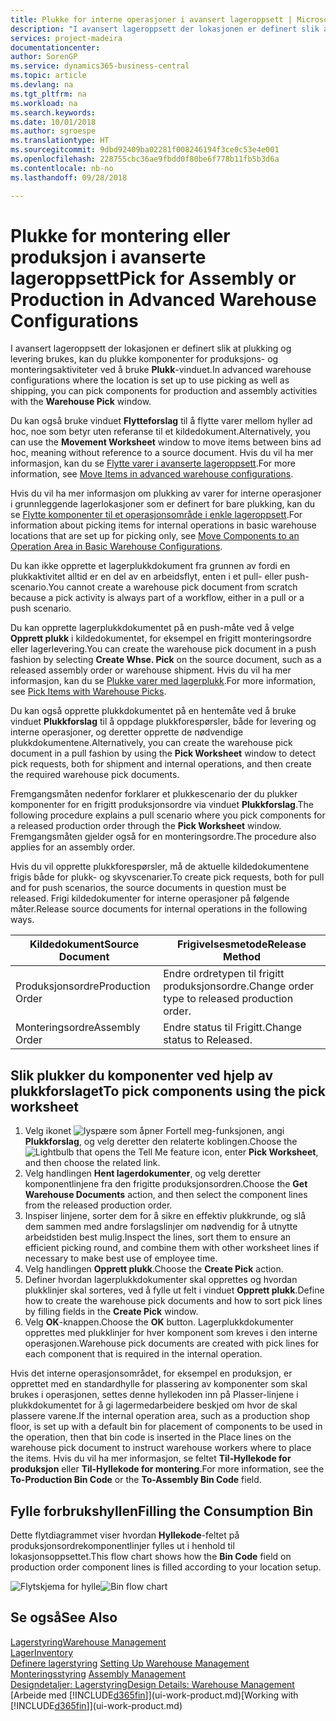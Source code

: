 ```yaml
---
title: Plukke for interne operasjoner i avansert lageroppsett | Microsoft-dokumentasjon
description: "I avansert lageroppsett der lokasjonen er definert slik at plukking og levering brukes, kan du plukke komponenter for produksjons- og monteringsaktiviteter ved å bruke **Plukk**-vinduet."
services: project-madeira
documentationcenter: 
author: SorenGP
ms.service: dynamics365-business-central
ms.topic: article
ms.devlang: na
ms.tgt_pltfrm: na
ms.workload: na
ms.search.keywords: 
ms.date: 10/01/2018
ms.author: sgroespe
ms.translationtype: HT
ms.sourcegitcommit: 9dbd92409ba02281f008246194f3ce0c53e4e001
ms.openlocfilehash: 228755cbc36ae9fbdd0f80be6f778b11fb5b3d6a
ms.contentlocale: nb-no
ms.lasthandoff: 09/28/2018

---
```

# <a name="pick-for-assembly-or-production-in-advanced-warehouse-configurations"></a><span data-ttu-id="d9e57-103">Plukke for montering eller produksjon i avanserte lageroppsett</span><span class="sxs-lookup"><span data-stu-id="d9e57-103">Pick for Assembly or Production in Advanced Warehouse Configurations</span></span>
<span data-ttu-id="d9e57-104">I avansert lageroppsett der lokasjonen er definert slik at plukking og levering brukes, kan du plukke komponenter for produksjons- og monteringsaktiviteter ved å bruke **Plukk**-vinduet.</span><span class="sxs-lookup"><span data-stu-id="d9e57-104">In advanced warehouse configurations where the location is set up to use picking as well as shipping, you can pick components for production and assembly activities with the **Warehouse Pick** window.</span></span>  

<span data-ttu-id="d9e57-105">Du kan også bruke vinduet **Flytteforslag** til å flytte varer mellom hyller ad hoc, noe som betyr uten referanse til et kildedokument.</span><span class="sxs-lookup"><span data-stu-id="d9e57-105">Alternatively, you can use the **Movement Worksheet** window to move items between bins ad hoc, meaning without reference to a source document.</span></span> <span data-ttu-id="d9e57-106">Hvis du vil ha mer informasjon, kan du se [Flytte varer i avanserte lageroppsett](warehouse-how-to-move-items-in-advanced-warehousing.md).</span><span class="sxs-lookup"><span data-stu-id="d9e57-106">For more information, see [Move Items in advanced warehouse configurations](warehouse-how-to-move-items-in-advanced-warehousing.md).</span></span>  

<span data-ttu-id="d9e57-107">Hvis du vil ha mer informasjon om plukking av varer for interne operasjoner i grunnleggende lagerlokasjoner som er definert for bare plukking, kan du se [Flytte komponenter til et operasjonsområde i enkle lageroppsett](warehouse-how-to-move-components-to-an-operation-area-in-basic-warehousing.md).</span><span class="sxs-lookup"><span data-stu-id="d9e57-107">For information about picking items for internal operations in basic warehouse locations that are set up for picking only, see [Move Components to an Operation Area in Basic Warehouse Configurations](warehouse-how-to-move-components-to-an-operation-area-in-basic-warehousing.md).</span></span>  

<span data-ttu-id="d9e57-108">Du kan ikke opprette et lagerplukkdokument fra grunnen av fordi en plukkaktivitet alltid er en del av en arbeidsflyt, enten i et pull- eller push-scenario.</span><span class="sxs-lookup"><span data-stu-id="d9e57-108">You cannot create a warehouse pick document from scratch because a pick activity is always part of a workflow, either in a pull or a push scenario.</span></span>  

<span data-ttu-id="d9e57-109">Du kan opprette lagerplukkdokumentet på en push-måte ved å velge **Opprett plukk** i kildedokumentet, for eksempel en frigitt monteringsordre eller lagerlevering.</span><span class="sxs-lookup"><span data-stu-id="d9e57-109">You can create the warehouse pick document in a push fashion by selecting **Create Whse. Pick** on the source document, such as a released assembly order or warehouse shipment.</span></span> <span data-ttu-id="d9e57-110">Hvis du vil ha mer informasjon, kan du se [Plukke varer med lagerplukk](warehouse-how-to-pick-items-for-warehouse-shipment.md).</span><span class="sxs-lookup"><span data-stu-id="d9e57-110">For more information, see [Pick Items with Warehouse Picks](warehouse-how-to-pick-items-for-warehouse-shipment.md).</span></span>  

<span data-ttu-id="d9e57-111">Du kan også opprette plukkdokumentet på en hentemåte ved å bruke vinduet **Plukkforslag** til å oppdage plukkforespørsler, både for levering og interne operasjoner, og deretter opprette de nødvendige plukkdokumentene.</span><span class="sxs-lookup"><span data-stu-id="d9e57-111">Alternatively, you can create the warehouse pick document in a pull fashion by using the **Pick Worksheet** window to detect pick requests, both for shipment and internal operations, and then create the required warehouse pick documents.</span></span>  

<span data-ttu-id="d9e57-112">Fremgangsmåten nedenfor forklarer et plukkescenario der du plukker komponenter for en frigitt produksjonsordre via vinduet **Plukkforslag**.</span><span class="sxs-lookup"><span data-stu-id="d9e57-112">The following procedure explains a pull scenario where you pick components for a released production order through the **Pick Worksheet** window.</span></span> <span data-ttu-id="d9e57-113">Fremgangsmåten gjelder også for en monteringsordre.</span><span class="sxs-lookup"><span data-stu-id="d9e57-113">The procedure also applies for an assembly order.</span></span>  

<span data-ttu-id="d9e57-114">Hvis du vil opprette plukkforespørsler, må de aktuelle kildedokumentene frigis både for plukk- og skyvscenarier.</span><span class="sxs-lookup"><span data-stu-id="d9e57-114">To create pick requests, both for pull and for push scenarios, the source documents in question must be released.</span></span> <span data-ttu-id="d9e57-115">Frigi kildedokumenter for interne operasjoner på følgende måter.</span><span class="sxs-lookup"><span data-stu-id="d9e57-115">Release source documents for internal operations in the following ways.</span></span>  

|<span data-ttu-id="d9e57-116">Kildedokument</span><span class="sxs-lookup"><span data-stu-id="d9e57-116">Source Document</span></span>|<span data-ttu-id="d9e57-117">Frigivelsesmetode</span><span class="sxs-lookup"><span data-stu-id="d9e57-117">Release Method</span></span>|  
|---------------------|--------------------|  
|<span data-ttu-id="d9e57-118">Produksjonsordre</span><span class="sxs-lookup"><span data-stu-id="d9e57-118">Production Order</span></span>|<span data-ttu-id="d9e57-119">Endre ordretypen til frigitt produksjonsordre.</span><span class="sxs-lookup"><span data-stu-id="d9e57-119">Change order type to released production order.</span></span>|  
|<span data-ttu-id="d9e57-120">Monteringsordre</span><span class="sxs-lookup"><span data-stu-id="d9e57-120">Assembly Order</span></span>|<span data-ttu-id="d9e57-121">Endre status til Frigitt.</span><span class="sxs-lookup"><span data-stu-id="d9e57-121">Change status to Released.</span></span>|  

## <a name="to-pick-components-using-the-pick-worksheet"></a><span data-ttu-id="d9e57-122">Slik plukker du komponenter ved hjelp av plukkforslaget</span><span class="sxs-lookup"><span data-stu-id="d9e57-122">To pick components using the pick worksheet</span></span>  
1.  <span data-ttu-id="d9e57-123">Velg ikonet ![lyspære som åpner Fortell meg-funksjonen](media/ui-search/search_small.png "Fortell hva du vil gjøre"), angi **Plukkforslag**, og velg deretter den relaterte koblingen.</span><span class="sxs-lookup"><span data-stu-id="d9e57-123">Choose the ![Lightbulb that opens the Tell Me feature](media/ui-search/search_small.png "Tell me what you want to do") icon, enter **Pick Worksheet**, and then choose the related link.</span></span>  
2.  <span data-ttu-id="d9e57-124">Velg handlingen **Hent lagerdokumenter**, og velg deretter komponentlinjene fra den frigitte produksjonsordren.</span><span class="sxs-lookup"><span data-stu-id="d9e57-124">Choose the **Get Warehouse Documents** action, and then select the component lines from the released production order.</span></span>  
3.  <span data-ttu-id="d9e57-125">Inspiser linjene, sorter dem for å sikre en effektiv plukkrunde, og slå dem sammen med andre forslagslinjer om nødvendig for å utnytte arbeidstiden best mulig.</span><span class="sxs-lookup"><span data-stu-id="d9e57-125">Inspect the lines, sort them to ensure an efficient picking round, and combine them with other worksheet lines if necessary to make best use of employee time.</span></span>  
4.  <span data-ttu-id="d9e57-126">Velg handlingen **Opprett plukk**.</span><span class="sxs-lookup"><span data-stu-id="d9e57-126">Choose the **Create Pick** action.</span></span>  
5.  <span data-ttu-id="d9e57-127">Definer hvordan lagerplukkdokumenter skal opprettes og hvordan plukklinjer skal sorteres, ved å fylle ut felt i vinduet **Opprett plukk**.</span><span class="sxs-lookup"><span data-stu-id="d9e57-127">Define how to create the warehouse pick documents and how to sort pick lines by filling fields in the **Create Pick** window.</span></span>  
6.  <span data-ttu-id="d9e57-128">Velg **OK**-knappen.</span><span class="sxs-lookup"><span data-stu-id="d9e57-128">Choose the **OK** button.</span></span> <span data-ttu-id="d9e57-129">Lagerplukkdokumenter opprettes med plukklinjer for hver komponent som kreves i den interne operasjonen.</span><span class="sxs-lookup"><span data-stu-id="d9e57-129">Warehouse pick documents are created with pick lines for each component that is required in the internal operation.</span></span>  

<span data-ttu-id="d9e57-130">Hvis det interne operasjonsområdet, for eksempel en produksjon, er opprettet med en standardhylle for plassering av komponenter som skal brukes i operasjonen, settes denne hyllekoden inn på Plasser-linjene i plukkdokumentet for å gi lagermedarbeidere beskjed om hvor de skal plassere varene.</span><span class="sxs-lookup"><span data-stu-id="d9e57-130">If the internal operation area, such as a production shop floor, is set up with a default bin for placement of components to be used in the operation, then that bin code is inserted in the Place lines on the warehouse pick document to instruct warehouse workers where to place the items.</span></span> <span data-ttu-id="d9e57-131">Hvis du vil ha mer informasjon, se feltet **Til-Hyllekode for produksjon** eller **Til-Hyllekode for montering**.</span><span class="sxs-lookup"><span data-stu-id="d9e57-131">For more information, see the **To-Production Bin Code** or the **To-Assembly Bin Code** field.</span></span>

## <a name="filling-the-consumption-bin"></a><span data-ttu-id="d9e57-132">Fylle forbrukshyllen</span><span class="sxs-lookup"><span data-stu-id="d9e57-132">Filling the Consumption Bin</span></span>
<span data-ttu-id="d9e57-133">Dette flytdiagrammet viser hvordan **Hyllekode**-feltet på produksjonsordrekomponentlinjer fylles ut i henhold til lokasjonsoppsettet.</span><span class="sxs-lookup"><span data-stu-id="d9e57-133">This flow chart shows how the **Bin Code** field on production order component lines is filled according to your location setup.</span></span>

<span data-ttu-id="d9e57-134">![Flytskjema for hylle](media/binflow.png "BinFlow")</span><span class="sxs-lookup"><span data-stu-id="d9e57-134">![Bin flow chart](media/binflow.png "BinFlow")</span></span>  

## <a name="see-also"></a><span data-ttu-id="d9e57-135">Se også</span><span class="sxs-lookup"><span data-stu-id="d9e57-135">See Also</span></span>
[<span data-ttu-id="d9e57-136">Lagerstyring</span><span class="sxs-lookup"><span data-stu-id="d9e57-136">Warehouse Management</span></span>](warehouse-manage-warehouse.md)  
[<span data-ttu-id="d9e57-137">Lager</span><span class="sxs-lookup"><span data-stu-id="d9e57-137">Inventory</span></span>](inventory-manage-inventory.md)  
<span data-ttu-id="d9e57-138">[Definere lagerstyring](warehouse-setup-warehouse.md)   </span><span class="sxs-lookup"><span data-stu-id="d9e57-138">[Setting Up Warehouse Management](warehouse-setup-warehouse.md)   </span></span>  
<span data-ttu-id="d9e57-139">[Monteringsstyring](assembly-assemble-items.md)  </span><span class="sxs-lookup"><span data-stu-id="d9e57-139">[Assembly Management](assembly-assemble-items.md)  </span></span>  
[<span data-ttu-id="d9e57-140">Designdetaljer: Lagerstyring</span><span class="sxs-lookup"><span data-stu-id="d9e57-140">Design Details: Warehouse Management</span></span>](design-details-warehouse-management.md)  
<span data-ttu-id="d9e57-141">[Arbeide med [!INCLUDE[d365fin](includes/d365fin_md.md)]](ui-work-product.md)</span><span class="sxs-lookup"><span data-stu-id="d9e57-141">[Working with [!INCLUDE[d365fin](includes/d365fin_md.md)]](ui-work-product.md)</span></span>

